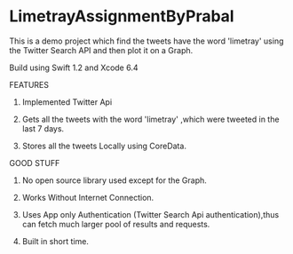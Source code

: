 # LimetrayAssignmentByPrabal
This is a demo project which find the tweets have the word 'limetray' using the Twitter Search API and then plot it on a Graph.


Build using Swift 1.2 and Xcode 6.4

FEATURES 


1) Implemented Twitter Api 


2) Gets all the tweets with the word 'limetray' ,which were tweeted in the last 7 days.


3) Stores all the tweets Locally using CoreData.



GOOD STUFF


1) No open source library used except for the Graph.


2) Works Without Internet Connection.


3) Uses App only Authentication (Twitter Search Api authentication),thus can fetch much larger pool of results and requests.


4) Built in short time.

